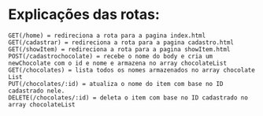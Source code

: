 # Explicações das rotas:

    GET(/home) = redireciona a rota para a pagina index.html
    GET(/cadastrar) = redireciona a rota para a pagina cadastro.html
    GET(/showItem) = redireciona a rota para a pagina showItem.html
    POST(/cadastrochocolate) = recebe o nome do body e cria um newChocolate com o id e nome e armazena no array chocolateList
    GET(/chocolates) = lista todos os nomes armazenados no array chocolate List
    PUT(/chocolates/:id) = atualiza o nome do item com base no ID cadastrado nele.
    DELETE(/chocolates/:id) = deleta o item com base no ID cadastrado no array chocolateList
